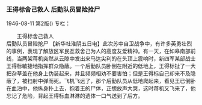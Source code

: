 ### 王得标舍己救人  后勤队员冒险抢尸

1946-08-11
第2版()
专栏：

　　王得标舍己救人            
    后勤队员冒险抢尸
    【新华社淮阴五日电】此次苏中自卫战争中，有许多英勇壮烈的事例，表现了解放区军民互救舍己为人的高度友爱精神。有一天，在如皋南部前线，当两架蒋机突然从云隙中发出来马达尖利的在头顶上震响时，新四军某部战士王得标敏捷地指挥群众隐蔽。一个后勤队员卧倒在附近的低地上，王得标扯了一大把杂草盖在他身上伪装起来，并且频频相劝不要害怕；但是王得标自己却来不及隐蔽了，被扫射中弹而死。飞机飞远了，那个后勤队员从低地爬起来，看见王已倒卧在血泊中，他纵身扑上去，抱着王的尸体，正想放声大哭，这时蒋机又飞来了，他忘记了危险，背起王得标血淋淋的遗体一口气送到了后方。
